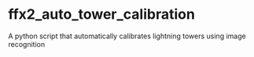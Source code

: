# ffx2_auto_tower_calibration
A python script that automatically calibrates lightning towers using image recognition
